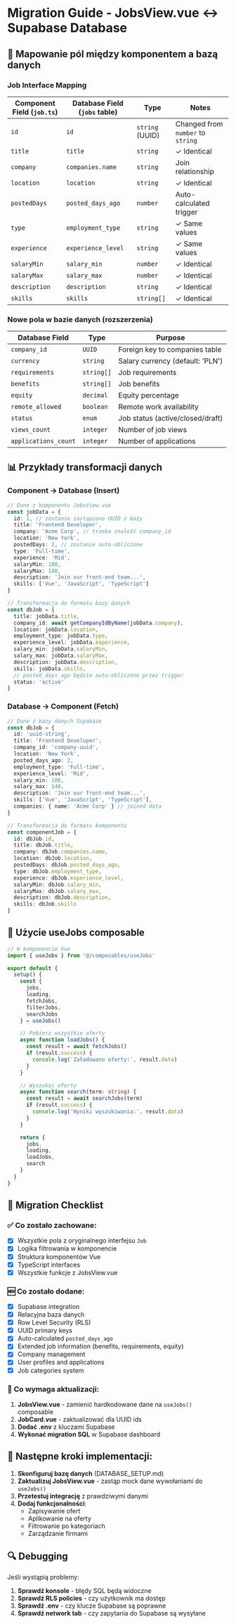 # Migration Guide - JobsView.vue ↔ Supabase Database

## 🔄 **Mapowanie pól między komponentem a bazą danych**

### **Job Interface Mapping**

| Component Field (`job.ts`) | Database Field (`jobs` table) | Type | Notes |
|---------------------------|-------------------------------|------|-------|
| `id` | `id` | `string` (UUID) | Changed from `number` to `string` |
| `title` | `title` | `string` | ✓ Identical |
| `company` | `companies.name` | `string` | Join relationship |
| `location` | `location` | `string` | ✓ Identical |
| `postedDays` | `posted_days_ago` | `number` | Auto-calculated trigger |
| `type` | `employment_type` | `string` | ✓ Same values |
| `experience` | `experience_level` | `string` | ✓ Same values |
| `salaryMin` | `salary_min` | `number` | ✓ Identical |
| `salaryMax` | `salary_max` | `number` | ✓ Identical |
| `description` | `description` | `string` | ✓ Identical |
| `skills` | `skills` | `string[]` | ✓ Identical |

### **Nowe pola w bazie danych (rozszerzenia)**

| Database Field | Type | Purpose |
|----------------|------|---------|
| `company_id` | `UUID` | Foreign key to companies table |
| `currency` | `string` | Salary currency (default: 'PLN') |
| `requirements` | `string[]` | Job requirements |
| `benefits` | `string[]` | Job benefits |
| `equity` | `decimal` | Equity percentage |
| `remote_allowed` | `boolean` | Remote work availability |
| `status` | `enum` | Job status (active/closed/draft) |
| `views_count` | `integer` | Number of job views |
| `applications_count` | `integer` | Number of applications |

## 📊 **Przykłady transformacji danych**

### **Component → Database (Insert)**
```typescript
// Dane z komponentu JobsView.vue
const jobData = {
  id: 1, // zostanie zastąpione UUID z bazy
  title: 'Frontend Developer',
  company: 'Acme Corp', // trzeba znaleźć company_id
  location: 'New York',
  postedDays: 2, // zostanie auto-obliczone
  type: 'Full-time',
  experience: 'Mid',
  salaryMin: 100,
  salaryMax: 140,
  description: 'Join our front-end team...',
  skills: ['Vue', 'JavaScript', 'TypeScript']
}

// Transformacja do formatu bazy danych
const dbJob = {
  title: jobData.title,
  company_id: await getCompanyIdByName(jobData.company),
  location: jobData.location,
  employment_type: jobData.type,
  experience_level: jobData.experience,
  salary_min: jobData.salaryMin,
  salary_max: jobData.salaryMax,
  description: jobData.description,
  skills: jobData.skills,
  // posted_days_ago będzie auto-obliczone przez trigger
  status: 'active'
}
```

### **Database → Component (Fetch)**
```typescript
// Dane z bazy danych Supabase
const dbJob = {
  id: 'uuid-string',
  title: 'Frontend Developer',
  company_id: 'company-uuid',
  location: 'New York',
  posted_days_ago: 2,
  employment_type: 'Full-time',
  experience_level: 'Mid',
  salary_min: 100,
  salary_max: 140,
  description: 'Join our front-end team...',
  skills: ['Vue', 'JavaScript', 'TypeScript'],
  companies: { name: 'Acme Corp' } // joined data
}

// Transformacja do formatu komponentu
const componentJob = {
  id: dbJob.id,
  title: dbJob.title,
  company: dbJob.companies.name,
  location: dbJob.location,
  postedDays: dbJob.posted_days_ago,
  type: dbJob.employment_type,
  experience: dbJob.experience_level,
  salaryMin: dbJob.salary_min,
  salaryMax: dbJob.salary_max,
  description: dbJob.description,
  skills: dbJob.skills
}
```

## 🔧 **Użycie useJobs composable**

```typescript
// W komponencie Vue
import { useJobs } from '@/composables/useJobs'

export default {
  setup() {
    const { 
      jobs, 
      loading, 
      fetchJobs, 
      filterJobs, 
      searchJobs 
    } = useJobs()

    // Pobierz wszystkie oferty
    async function loadJobs() {
      const result = await fetchJobs()
      if (result.success) {
        console.log('Załadowano oferty:', result.data)
      }
    }

    // Wyszukaj oferty
    async function search(term: string) {
      const result = await searchJobs(term)
      if (result.success) {
        console.log('Wyniki wyszukiwania:', result.data)
      }
    }

    return {
      jobs,
      loading,
      loadJobs,
      search
    }
  }
}
```

## 📝 **Migration Checklist**

### ✅ **Co zostało zachowane:**
- [x] Wszystkie pola z oryginalnego interfejsu `Job`
- [x] Logika filtrowania w komponencie
- [x] Struktura komponentów Vue
- [x] TypeScript interfaces
- [x] Wszystkie funkcje z JobsView.vue

### 🆕 **Co zostało dodane:**
- [x] Supabase integration
- [x] Relacyjna baza danych
- [x] Row Level Security (RLS)
- [x] UUID primary keys
- [x] Auto-calculated `posted_days_ago`
- [x] Extended job information (benefits, requirements, equity)
- [x] Company management
- [x] User profiles and applications
- [x] Job categories system

### 🔄 **Co wymaga aktualizacji:**

1. **JobsView.vue** - zamienić hardkodowane dane na `useJobs()` composable
2. **JobCard.vue** - zaktualizować dla UUID ids
3. **Dodać .env** z kluczami Supabase
4. **Wykonać migration SQL** w Supabase dashboard

## 🚀 **Następne kroki implementacji:**

1. **Skonfiguruj bazę danych** (DATABASE_SETUP.md)
2. **Zaktualizuj JobsView.vue** - zastąp mock dane wywołaniami do `useJobs()`
3. **Przetestuj integrację** z prawdziwymi danymi
4. **Dodaj funkcjonalności**:
   - Zapisywanie ofert
   - Aplikowanie na oferty  
   - Filtrowanie po kategoriach
   - Zarządzanie firmami

## 🔍 **Debugging**

Jeśli wystąpią problemy:

1. **Sprawdź konsole** - błędy SQL będą widoczne
2. **Sprawdź RLS policies** - czy użytkownik ma dostęp
3. **Sprawdź .env** - czy klucze Supabase są poprawne
4. **Sprawdź network tab** - czy zapytania do Supabase są wysyłane 